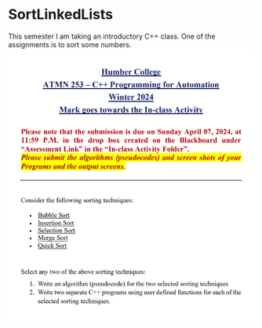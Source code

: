# SortLinkedLists
This semester I am taking an introductory C++ class. One of the assignments is to sort some numbers.
![Project](https://github.com/PaxtonMarchiafava/SortLinkedLists/blob/main/MEDIA/Project.png?raw=true)
